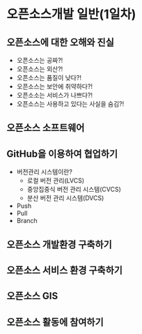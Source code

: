 # 오픈소스개발 일반(1일차)

## 오픈소스에 대한 오해와 진실
- 오픈소스는 공짜?!
- 오픈소스는 외산?!
- 오픈소스는 품질이 낮다?!
- 오픈소스는 보안에 취약하다?!
- 오픈소소는 서비스가 나쁘다?!
- 오픈소스는 사용하고 있다는 사실을 숨김?!

## 오픈소스 소프트웨어

## GitHub을 이용하여 협업하기
- 버전관리 시스템이란?
   - 로컬 버전 관리(LVCS)
   - 중앙집중식 버전 관리 시스템(CVCS)
   - 분산 버전 관리 시스템(DVCS)
- Push
- Pull
- Branch   

## 오픈소스 개발환경 구축하기

## 오픈소스 서비스 환경 구축하기

## 오픈소스 GIS

## 오픈소스 활동에 참여하기